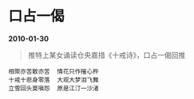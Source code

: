# 口占一偈

__2010-01-30__

> 推特上某女诵读仓央嘉措《十戒诗》，口占一偈回推

```
相聚亦苦散亦苦  情花只作摧心杵
十戒十悲身零落  大观大梦泪飞舞
立雪回头莫嗔怨  原是江汀一沙渚
```
